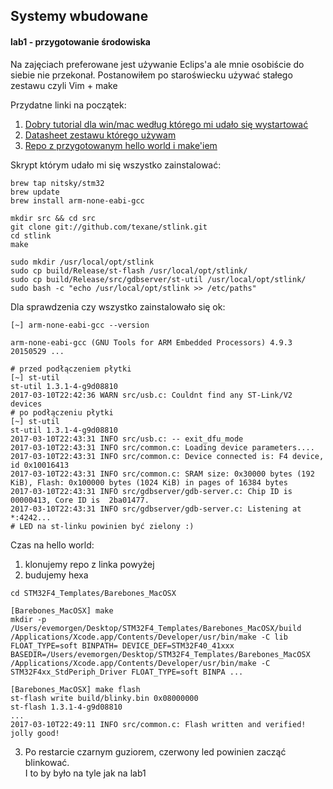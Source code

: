 

## Systemy wbudowane
#### lab1 - przygotowanie środowiska

Na zajęciach preferowane jest używanie Eclips'a ale mnie osobiście do siebie nie przekonał. Postanowiłem po staroświecku używać stałego zestawu czyli Vim + make

Przydatne linki na początek: <br>
1. [Dobry tutorial dla win/mac według którego mi udało się wystartować](https://abboudscorner.wordpress.com/2014/10/05/set-up-a-barebones-stm32f4-development-environment-windows-mac/) <br>
2. [Datasheet zestawu którego używam](http://www.st.com/content/ccc/resource/technical/document/user_manual/70/fe/4a/3f/e7/e1/4f/7d/DM00039084.pdf/files/DM00039084.pdf/jcr:content/translations/en.DM00039084.pdf) <br>
3. [Repo z przygotowanym hello world i make'iem](https://github.com/TDAbboud/STM32F4_Templates) <br>

Skrypt którym udało mi się wszystko zainstalować:
```
brew tap nitsky/stm32
brew update
brew install arm-none-eabi-gcc

mkdir src && cd src
git clone git://github.com/texane/stlink.git
cd stlink
make

sudo mkdir /usr/local/opt/stlink
sudo cp build/Release/st-flash /usr/local/opt/stlink/
sudo cp build/Release/src/gdbserver/st-util /usr/local/opt/stlink/
sudo bash -c "echo /usr/local/opt/stlink >> /etc/paths"
```

Dla sprawdzenia czy wszystko zainstalowało się ok:
```
[~] arm-none-eabi-gcc --version

arm-none-eabi-gcc (GNU Tools for ARM Embedded Processors) 4.9.3 20150529 ...

# przed podłączeniem płytki
[~] st-util
st-util 1.3.1-4-g9d08810
2017-03-10T22:42:36 WARN src/usb.c: Couldnt find any ST-Link/V2 devices
# po podłączeniu płytki
[~] st-util
st-util 1.3.1-4-g9d08810
2017-03-10T22:43:31 INFO src/usb.c: -- exit_dfu_mode
2017-03-10T22:43:31 INFO src/common.c: Loading device parameters....
2017-03-10T22:43:31 INFO src/common.c: Device connected is: F4 device, id 0x10016413
2017-03-10T22:43:31 INFO src/common.c: SRAM size: 0x30000 bytes (192 KiB), Flash: 0x100000 bytes (1024 KiB) in pages of 16384 bytes
2017-03-10T22:43:31 INFO src/gdbserver/gdb-server.c: Chip ID is 00000413, Core ID is  2ba01477.
2017-03-10T22:43:31 INFO src/gdbserver/gdb-server.c: Listening at *:4242...
# LED na st-linku powinien być zielony :)
```

Czas na hello world: <br>
1. klonujemy repo z linka powyżej <br>
2. budujemy hexa <br>
```
cd STM32F4_Templates/Barebones_MacOSX

[Barebones_MacOSX] make
mkdir -p /Users/evemorgen/Desktop/STM32F4_Templates/Barebones_MacOSX/build
/Applications/Xcode.app/Contents/Developer/usr/bin/make -C lib FLOAT_TYPE=soft BINPATH= DEVICE_DEF=STM32F40_41xxx BASEDIR=/Users/evemorgen/Desktop/STM32F4_Templates/Barebones_MacOSX
/Applications/Xcode.app/Contents/Developer/usr/bin/make -C STM32F4xx_StdPeriph_Driver FLOAT_TYPE=soft BINPA ...

[Barebones_MacOSX] make flash
st-flash write build/blinky.bin 0x08000000
st-flash 1.3.1-4-g9d08810
...
2017-03-10T22:49:11 INFO src/common.c: Flash written and verified! jolly good!
```
3. Po restarcie czarnym guziorem,  czerwony led powinien zacząć blinkować. <br>
I to by było na tyle jak na lab1
